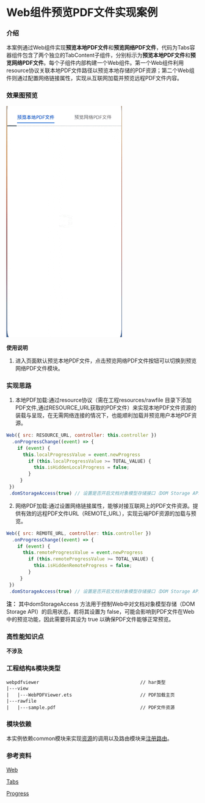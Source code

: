 # Web组件预览PDF文件实现案例

### 介绍

本案例通过Web组件实现**预览本地PDF文件**和**预览网络PDF文件**，代码为Tabs容器组件包含了两个独立的TabContent子组件，分别标示为**预览本地PDF文件**和**预览网络PDF文件**。每个子组件内部构建一个Web组件。第一个Web组件利用resource协议关联本地PDF文件路径以预览本地存储的PDF资源；第二个Web组件则通过配置网络链接属性，实现从互联网加载并预览远程PDF文件内容。

### 效果图预览

![](../../product/entry/src/main/resources/base/media/web_pdf_viewer.gif)

**使用说明**

1. 进入页面默认预览本地PDF文件，点击预览网络PDF文件按钮可以切换到预览网络PDF文件模块。

### 实现思路

1. 本地PDF加载:通过resource协议（需在工程resources/rawfile 目录下添加PDF文件,通过RESOURCE_URL获取的PDF文件）来实现本地PDF文件资源的装载与呈现，在无需网络连接的情况下，也能顺利加载并预览用户本地PDF资源。
```javascript
Web({ src: RESOURCE_URL, controller: this.controller })
  .onProgressChange((event) => {
    if (event) {
      this.localProgressValue = event.newProgress
        if (this.localProgressValue >= TOTAL_VALUE) {
          this.isHiddenLocalProgress = false;
        }
     }
 })
 .domStorageAccess(true) // 设置是否开启文档对象模型存储接口（DOM Storage API）权限，默认未开启。
```
2. 网络PDF加载:通过设置网络链接属性，能够对接互联网上的PDF文件资源。提供有效的远程PDF文件URL（REMOTE_URL），实现云端PDF资源的加载与预览。
```javascript
Web({ src: REMOTE_URL, controller: this.controller })
  .onProgressChange((event) => {
    if (event) {
      this.remoteProgressValue = event.newProgress
        if (this.remoteProgressValue >= TOTAL_VALUE) {
          this.isHiddenRemoteProgress = false;
        }
     }
 })
 .domStorageAccess(true) // 设置是否开启文档对象模型存储接口（DOM Storage API）权限，默认未开启。
```
**注：** 其中domStorageAccess 方法用于控制Web中对文档对象模型存储（DOM Storage API）的启用状态，若将其设置为 false，可能会影响到PDF文件在Web中的预览功能，因此需要将其设为 true 以确保PDF文件能够正常预览。

### 高性能知识点

**不涉及**

### 工程结构&模块类型

```
webpdfviewer                                     // har类型
|---view
|   |---WebPDFViewer.ets                         // PDF加载主页 
|---rawfile
|   |---sample.pdf                               // PDF文件资源
```

### 模块依赖

本实例依赖common模块来实现[资源](../../common/utils/src/main/resources/base/element)的调用以及路由模块来[注册路由](../routermodule/src/main/ets/router/DynamicsRouter.ets)。

### 参考资料

[Web](https://developer.huawei.com/consumer/cn/doc/harmonyos-references/ts-basic-components-web-0000001774281246)

[Tabs](https://developer.huawei.com/consumer/cn/doc/harmonyos-guides/arkts-navigation-tabs-0000001820999773)

[Progress](https://developer.huawei.com/consumer/cn/doc/harmonyos-references/ts-basic-components-progress-0000001820880889)



